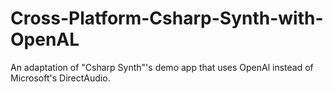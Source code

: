 # Cross-Platform-Csharp-Synth-with-OpenAL
An adaptation of "Csharp Synth"'s demo app that uses OpenAl instead of Microsoft's DirectAudio.
